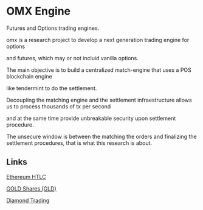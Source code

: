# OMX Engine
Futures and Options trading engines.

omx is a research project to develop a next generation trading engine for options

and futures, which may or not incluid vanilla options.

The main objective is to build a centralized match-engine that uses a POS blockchain engine

like tendermint to do the settlement.

Decoupling the matching engine and the settlement infraestructure allows us to process thousands of tx per second

and at the same time provide unbreakable security upon settlement procedure.

The unsecure window is between the matching the orders and finalizing the settlement procedures, that is what this research is about.

## Links

[Ethereum HTLC](https://github.com/chatch/hashed-timelock-contract-ethereum)

[GOLD Shares (GLD)](http://www.spdrgoldshares.com/media/GLD/file/Introduction_to_SPDR_Gold_Shares.pdf)

[Diamond Trading](http://www.idexonline.com/)

